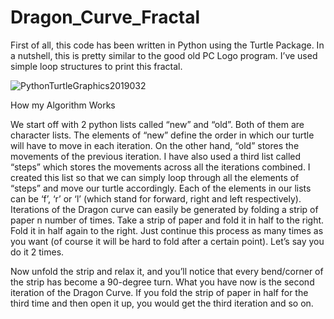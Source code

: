 # Dragon_Curve_Fractal

First of all, this code has been written in Python using the Turtle Package. In a nutshell, this is pretty similar to the good old PC Logo program. I’ve used simple loop structures to print this fractal.

![PythonTurtleGraphics2019032](https://user-images.githubusercontent.com/36446402/54754726-34290c00-4c0a-11e9-8f75-2c37bdcf111f.gif)

How my Algorithm Works

We start off with 2 python lists called “new” and “old”. Both of them are character lists. The elements of “new” define the order in which our turtle will have to move in each iteration. On the other hand, “old” stores the movements of the previous iteration. I have also used a third list called “steps” which stores the movements across all the iterations combined. I created this list so that we can simply loop through all the elements of “steps” and move our turtle accordingly. Each of the elements in our lists can be ‘f’, ‘r’ or ‘l’ (which stand for forward, right and left respectively). Iterations of the Dragon curve can easily be generated by folding a strip of paper n number of times. Take a strip of paper and fold it in half to the right. Fold it in half again to the right. Just continue this process as many times as you want (of course it will be hard to fold after a certain point). Let’s say you do it 2 times.

Now unfold the strip and relax it, and you’ll notice that every bend/corner of the strip has become a 90-degree turn. What you have now is the second iteration of the Dragon Curve. If you fold the strip of paper in half for the third time and then open it up, you would get the third iteration and so on.
